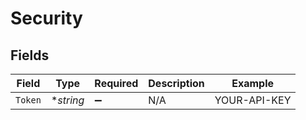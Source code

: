 # Security


## Fields

| Field              | Type               | Required           | Description        | Example            |
| ------------------ | ------------------ | ------------------ | ------------------ | ------------------ |
| `Token`            | **string*          | :heavy_minus_sign: | N/A                | YOUR-API-KEY       |